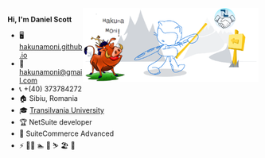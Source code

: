 <img width="70%" align="right" alt="Github" src="/images/git_readme_demo.png" />

**Hi, I'm Daniel Scott**

- :desktop_computer: [hakunamoni.github.io](hakunamoni.github.io)
- :e-mail: [hakunamoni@gmail.com](mailto:hakunamoni@gmail.com)
- :telephone_receiver: +(40) 373784272
- :house: Sibiu, Romania
- :mortar_board: [Transilvania University](https://www.unitbv.ro/)
- :trophy: NetSuite developer
- :notebook_with_decorative_cover: SuiteCommerce Advanced
- ⚡ :lotus_position_man: :swimmer: :clinking_glasses: :skier: :beach_umbrella: :bowling:

<!-- 
:book:
:blue_book:
:envelope:
:computer:
 -->

<!--
### Hi there 👋


**hakunamoni/hakunamoni** is a ✨ _special_ ✨ repository because its `README.md` (this file) appears on your GitHub profile.


- 🔭 I’m currently working on ...
- 🌱 I’m currently learning ...
- 👯 I’m looking to collaborate on ...
- 🤔 I’m looking for help with ...
- 💬 Ask me about ...
- 📫 How to reach me: ...
- 😄 Pronouns: ...
- ⚡ Fun fact: ...
-->

